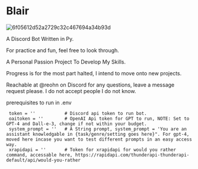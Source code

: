 # Blair
![6f05612d52a2729c32c467694a34b93d](https://github.com/zxtas/blair/assets/117494428/9c7425a0-8cb5-4aae-b15a-533f4cc51537)

A Discord Bot Written in Py.

For practice and fun, feel free to look through.

A Personal Passion Project To Develop My Skills.

Progress is for the most part halted, I intend to move onto new projects.

Reachable at @reohn on Discord for any questions, leave a message request please. I do not accept people I do not know.

prerequisites to run in .env

```
 token = ''           # Discord api token to run bot.
 oaitoken = ''        # OpenAI Api token for GPT to run, NOTE: Set to GPT-4 and Dall-e-3, change if not within your budget.
 system_prompt = ''   # A String prompt, system_prompt = 'You are an assistant knowledgable in {task/genre/setting goes here}". For gpt-4, moved here incase you want to test different prompts in an easy access way.
 xrapidapi = ''       # Token for xrapidapi for would you rather command, accessable here, https://rapidapi.com/thunderapi-thunderapi-default/api/would-you-rather
```
